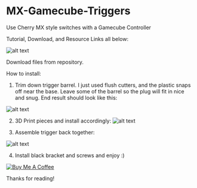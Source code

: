 # MX-Gamecube-Triggers
Use Cherry MX style switches with a Gamecube Controller

Tutorial, Download, and Resource Links all below:

![alt text](https://i.imgur.com/qlrtbIz.jpg)

Download files from repository.

How to install:

1) Trim down trigger barrel.  I just used flush cutters, and the plastic snaps off near the base.  Leave some of the barrel so the plug will fit in nice and snug.  End result should look like this:

![alt text](https://i.imgur.com/g1okgPS.jpg)

2) 3D Print pieces and install accordingly:
![alt text](https://i.imgur.com/yZpdOc0.jpg)

3) Assemble trigger back together:

![alt text](https://i.imgur.com/NeEohSV.jpg)

4) Install black bracket and screws and enjoy :)

<a href="https://www.buymeacoffee.com/zOo8Iv5Z4" target="_blank"><img src="https://www.buymeacoffee.com/assets/img/custom_images/orange_img.png" alt="Buy Me A Coffee" style="height: auto !important;width: auto !important;" ></a>

Thanks for reading!
